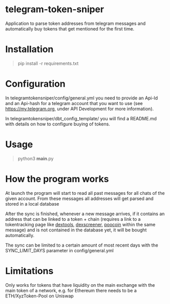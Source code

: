 # telegram-token-sniper
Application to parse token addresses from telegram messages and automatically buy tokens that get mentioned for the first time.

# Installation
> pip install -r requirements.txt

# Configuration
In telegramtokensniper/config/general.yml you need to provide an Api-Id and an Api-hash for a telegram account that you want to use 
(see https://my.telegram.org, under API Development for more information).

In telegramtokensniper/dbt_config_template/ you will find a README.md with details on how to configure buying of tokens.

# Usage
> python3 __main__.py 

# How the program works
At launch the program will start to read all past messages for all chats of the given account. From these messages all addresses will 
get parsed and stored in a local database

After the sync is finished, whenever a new message arrives, if it contains an address that can be linked to a token + chain 
(requires a link to a tokentracking page like [dextools](https://dextools.io), [dexscreener](https://dexscreener.com/), 
[poocoin](https://poocoin.app/) within the same message) and is not contained in the 
database yet, it will be bought automatically.

The sync can be limited to a certain amount of most recent days with the SYNC_LIMIT_DAYS parameter in config/general.yml


# Limitations
Only works for tokens that have liquidity on the main exchange with the main token of a network, e.g. for Ethereum there needs to be a ETH/XyzToken-Pool on Uniswap